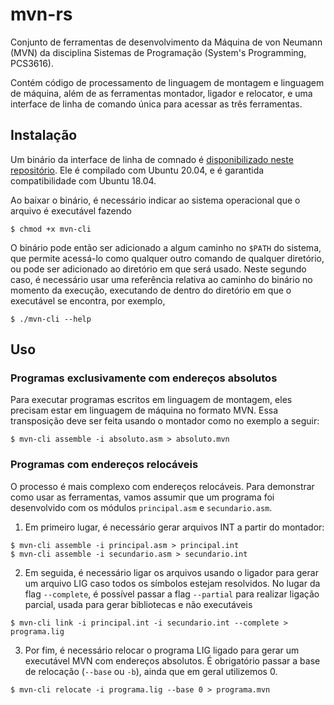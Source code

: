 # mvn-rs

Conjunto de ferramentas de desenvolvimento da Máquina de von Neumann (MVN) da disciplina Sistemas de Programação (System's Programming, PCS3616).

Contém código de processamento de linguagem de montagem e linguagem de máquina, além de as ferramentas montador, ligador e relocator, e uma interface de linha de comando única para acessar as três ferramentas.

## Instalação

Um binário da interface de linha de comnado é [disponibilizado neste repositório](https://github.com/PCS3616/mvn-mounter/releases).
Ele é compilado com Ubuntu 20.04, e é garantida compatibilidade com Ubuntu 18.04.

Ao baixar o binário, é necessário indicar ao sistema operacional que o arquivo é executável fazendo
```shell
$ chmod +x mvn-cli
```

O binário pode então ser adicionado a algum caminho no `$PATH` do sistema, que permite acessá-lo como qualquer outro comando de qualquer diretório, ou pode ser adicionado ao diretório em que será usado. Neste segundo caso, é necessário usar uma referência relativa ao caminho do binário no momento da execução, executando de dentro
do diretório em que o executável se encontra, por exemplo,
```shell
$ ./mvn-cli --help
```

## Uso

### Programas exclusivamente com endereços absolutos

Para executar programas escritos em linguagem de montagem, eles precisam
estar em linguagem de máquina no formato MVN. Essa transposição deve ser feita usando o
montador como no exemplo a seguir:
```shell
$ mvn-cli assemble -i absoluto.asm > absoluto.mvn
```

### Programas com endereços relocáveis

O processo é mais complexo com endereços relocáveis.
Para demonstrar como usar as ferramentas, vamos assumir que um programa
foi desenvolvido com os módulos `principal.asm` e `secundario.asm`.

1. Em primeiro lugar, é necessário gerar arquivos INT a partir do montador:
  ```shell
  $ mvn-cli assemble -i principal.asm > principal.int
  $ mvn-cli assemble -i secundario.asm > secundario.int
  ```

2. Em seguida, é necessário ligar os arquivos usando o ligador para gerar um
   arquivo LIG caso todos os símbolos estejam resolvidos.
   No lugar da flag `--complete`, é possível passar a flag `--partial` para
   realizar ligação parcial, usada para gerar bibliotecas e não executáveis
  ```shell
  $ mvn-cli link -i principal.int -i secundario.int --complete > programa.lig
  ```

3. Por fim, é necessário relocar o programa LIG ligado para gerar um
   executável MVN com endereços absolutos.
   É obrigatório passar a base de relocação (`--base` ou `-b`), ainda que em
   geral utilizemos 0.
  ```shell
  $ mvn-cli relocate -i programa.lig --base 0 > programa.mvn
  ```
